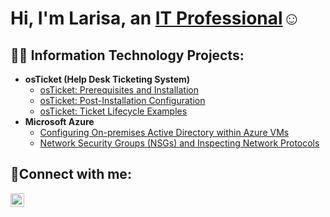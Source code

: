 <h1>Hi, I'm Larisa, an <a href="www.linkedin.com/in/larisa-santos">IT Professional</a>☺</h1>

<h2>👨‍💻 Information Technology Projects:</h2>

- <b>osTicket (Help Desk Ticketing System)</b>
  - [osTicket: Prerequisites and Installation](https://github.com/LarisantosIT/osticket-prereqs)
  - [osTicket: Post-Installation Configuration](https://github.com/LarisantosIT/post-install-config)
  - [osTicket: Ticket Lifecycle Examples](https://github.com/LarisantosIT/ticket-lifecycle)
- <b>Microsoft Azure</b>
  - [Configuring On-premises Active Directory within Azure VMs](https://github.com/LarisantosIT/configure-ad)
  - [Network Security Groups (NSGs) and Inspecting Network Protocols](https://github.com/LarisantosIT/azure-network-protocols)

<h2>🤳Connect with me:</h2>

[<img align="left" alt="Josh | LinkedIn" width="22px" src="https://cdn.jsdelivr.net/npm/simple-icons@v3/icons/linkedin.svg" />][linkedin]

[linkedin]: www.linkedin.com/in/larisa-santos

